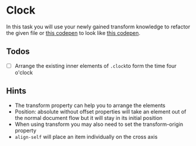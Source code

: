 # Clock

In this task you will use your newly gained transform knowledge to refactor the given file or [this codepen](https://codepen.io/nicokoenig/pen/KKwONWq) to look like [this codepen](https://codepen.io/nicokoenig/full/YzPBaOo).

## Todos

- [ ] Arrange the existing inner elements of `.clock`to form the time four o'clock

## Hints

- The transform property can help you to arrange the elements
- Position: absolute without offset properties will take an element out of the normal document flow but it will stay in its initial position
- When using transform you may also need to set the transform-origin property
- `align-self` will place an item individually on the cross axis
